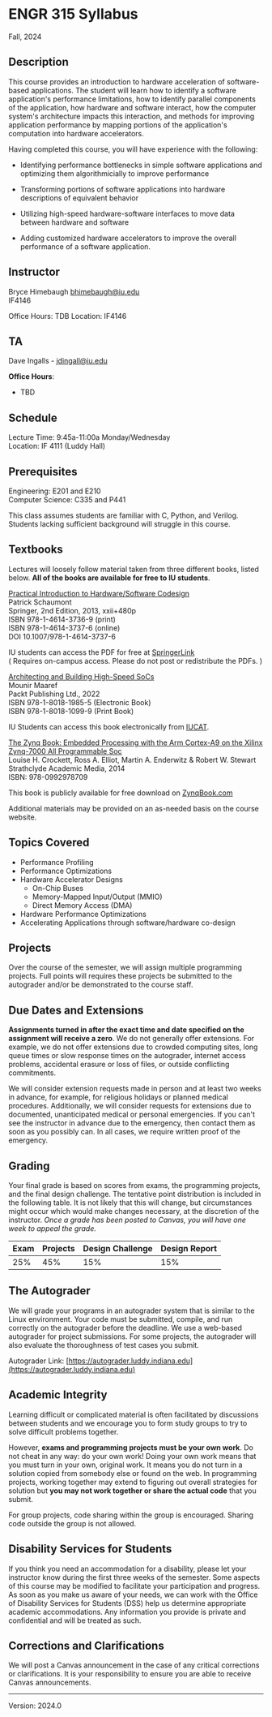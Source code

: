 # ENGR 315  Syllabus

Fall, 2024

## Description

This course provides an introduction to hardware acceleration of software-based
applications.  The student will learn how to identify a software application's
performance limitations, how to identify parallel components of the application,
how hardware and software interact, how the computer system's architecture
impacts this interaction, and methods for improving application performance by
mapping portions of the application's computation into hardware accelerators. 

Having completed this course, you will have experience with the following: 

 * Identifying performance bottlenecks in simple software applications and
    optimizing them algorithmicially to improve performance
 
 * Transforming portions of software applications into hardware 
    descriptions of equivalent behavior

 * Utilizing high-speed hardware-software interfaces to move data between
    hardware and software

 * Adding customized hardware accelerators to improve the overall performance of a
    software application.  

## Instructor

Bryce Himebaugh
bhimebaugh@iu.edu  
IF4146  

Office Hours:  TDB
Location:  IF4146 

## TA

Dave Ingalls - jdingall@iu.edu

**Office Hours**: 
 - TBD

## Schedule

Lecture Time:  9:45a-11:00a Monday/Wednesday\
Location: IF 4111 (Luddy Hall)

<!-- Lab Time:  9:10-10:00am Friday\
Location: IF 4111 (Luddy Hall)   
-->

## Prerequisites

Engineering:  E201 and E210  
Computer Science:  C335 and P441 

This class assumes students are familiar with C, Python, and Verilog. 
Students lacking sufficient background will struggle in this course. 

## Textbooks

Lectures will loosely follow material taken from three different books, listed
below.  **All of the books are available for free to IU students**.

[Practical Introduction to Hardware/Software Codesign](http://link.springer.com/book/10.1007/978-1-4614-3737-6)  
Patrick Schaumont  
Springer, 2nd Edition, 2013, xxii+480p   
ISBN 978-1-4614-3736-9 (print)   
ISBN 978-1-4614-3737-6 (online)   
DOI 10.1007/978-1-4614-3737-6   

IU students can access the PDF for free at [SpringerLink](http://link.springer.com/book/10.1007/978-1-4614-3737-6)  
( Requires on-campus access.  Please do not post or redistribute the PDFs. )

[Architecting and Building High-Speed SoCs](https://iucat.iu.edu/catalog/20779070)   
Mounir Maaref    
Packt Publishing Ltd., 2022      
ISBN 978-1-8018-1985-5 (Electronic Book)      
ISBN 978-1-8018-1099-9 (Print Book)     

IU Students can access this book electronically from [IUCAT](https://iucat.iu.edu/catalog/20779070).    

[The Zynq Book: Embedded Processing with the Arm Cortex-A9 on the Xilinx
Zynq-7000 All Programmable Soc](http://www.zynqbook.com)   
Louise H. Crockett, Ross A. Elliot, Martin A. Enderwitz & Robert W. Stewart   
Strathclyde Academic Media, 2014   
ISBN: 978-0992978709  

This book is publicly available for free download on [ZynqBook.com](http://www.zynqbook.com)   

Additional materials may be provided on an as-needed basis on the course website.

## Topics Covered

* Performance Profiling
* Performance Optimizations 
* Hardware Accelerator Designs
  * On-Chip Buses
  * Memory-Mapped Input/Output (MMIO)
  * Direct Memory Access (DMA)
* Hardware Performance Optimizations
* Accelerating Applications through software/hardware co-design 

## Projects

Over the course of the semester, we will assign multiple programming projects.
Full points will requires these projects be submitted to the autograder and/or be
demonstrated to the course staff. 

## Due Dates and Extensions

**Assignments turned in after the exact time and date specified on the
assignment will receive a zero**. We do not generally offer extensions. For
example, we do not offer extensions due to crowded computing sites, long queue
times or slow response times on the autograder, internet access problems,
accidental erasure or loss of files, or outside conflicting commitments.

We will consider extension requests made in person and at least two weeks in
advance, for example, for religious holidays or planned medical procedures.
Additionally, we will consider requests for extensions due to documented,
unanticipated medical or personal emergencies. If you can't see the instructor
in advance due to the emergency, then contact them as soon as you possibly can.
In all cases, we require written proof of the emergency.

## Grading

Your final grade is based on scores from exams, the programming projects, and
the final design challenge. The tentative point distribution is included in the
following table. It is not likely that this will change, but circumstances might
occur which would make changes necessary, at the discretion of the instructor.
*Once a grade has been posted to Canvas, you will have one week to appeal the
grade.*

| Exam     | Projects  |  Design Challenge   | Design Report|
| -------- |  ---      | -------------       | --           |
|    25%   |  45%      |    15%              | 15%          |


## The Autograder

We will grade your programs in an autograder system that is similar to the Linux
environment. Your code must be submitted, compile, and run correctly on the
autograder before the deadline. We use a web-based autograder for project
submissions. For some projects, the autograder will also evaluate the
thoroughness of test cases you submit.

Autograder Link: [https://autograder.luddy.indiana.edu](https://autograder.luddy.indiana.edu)

## Academic Integrity

Learning difficult or complicated material is often facilitated by discussions
between students and we encourage you to form study groups to try to solve
difficult problems together.

However, **exams and programming projects must be your own work**. Do not cheat
in any way: do your own work! Doing your own work means that you must turn in
your own, original work. It means you do not turn in a solution copied from
somebody else or found on the web. In programming projects, working together may
extend to figuring out overall strategies for solution but **you may not work
together or share the actual code** that you submit.

For group projects, code sharing within the group is encouraged. Sharing code
outside the group is not allowed.  

## Disability Services for Students

If you think you need an accommodation for a disability, please let your
instructor know during the first three weeks of the semester. Some aspects of
this course may be modified to facilitate your participation and progress. As
soon as you make us aware of your needs, we can work with the Office of
Disability Services for Students (DSS) help us determine appropriate academic
accommodations. Any information you provide is private and confidential and will
be treated as such.

## Corrections and Clarifications

We will post a Canvas announcement in the case of any critical corrections or
clarifications. It is your responsibility to ensure you are able to receive
Canvas announcements.

----
Version: 2024.0

